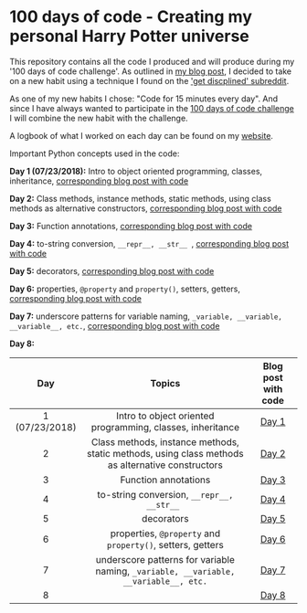 # 100 days of code - Creating my personal Harry Potter universe

This repository contains all the code I produced and will produce during my '100 days of code challenge'. As outlined in [my blog post](http://www.alpopkes.com/posts/2018/07/blog-post-1), I decided to take on a new habit using a technique I found on the ['get discplined' subreddit](https://www.reddit.com/r/getdisciplined/comments/1x99m6/im_a_piece_of_shit_no_more_games_no_more_lies_no/cf9dz72/).

As one of my new habits I chose: "Code for 15 minutes every day". And since I have always wanted to participate in the [100 days of code challenge](https://pybit.es/special-100days.html) I will combine the new habit with the challenge.

A logbook of what I worked on each day can be found on my [website](http://www.alpopkes.com/posts/2018/07/).
   
Important Python concepts used in the code:   
   
**Day 1 (07/23/2018):** Intro to object oriented programming, classes, inheritance, [corresponding blog post with code](http://www.alpopkes.com/posts/2018/07/coding-challenge-day-1/)   

**Day 2:** Class methods, instance methods, static methods, using class methods as alternative constructors, [corresponding blog post with code](http://www.alpopkes.com/posts/2018/07/coding-challenge-day-2/)   

**Day 3:** Function annotations, [corresponding blog post with code](http://www.alpopkes.com/posts/2018/07/coding-challenge-day-3/)    

**Day 4:** to-string conversion, ```__repr__, __str__ ```, [corresponding blog post with code](http://www.alpopkes.com/posts/2018/07/coding-challenge-day-4/)   

**Day 5:** decorators, [corresponding blog post with code](http://www.alpopkes.com/posts/2018/07/coding-challenge-day-5/)       

**Day 6:** properties, ```@property``` and ```property()```, setters, getters, [corresponding blog post with code](http://www.alpopkes.com/posts/2018/07/coding-challenge-day-6/)   

**Day 7:** underscore patterns for variable naming, ```_variable, __variable, __variable__, etc.```, [corresponding blog post with code](http://www.alpopkes.com/posts/2018/07/coding-challenge-day-7/)   

**Day 8:**

| Day           | Topics          | Blog post with code  |
| :-------------: |:-------------:  | :-----:|
| 1 (07/23/2018)| Intro to object oriented programming, classes, inheritance   | [Day 1](http://www.alpopkes.com/posts/2018/07/coding-challenge-day-1/)   |
| 2             | Class methods, instance methods, static methods, using class methods as alternative constructors | [Day 2](http://www.alpopkes.com/posts/2018/07/coding-challenge-day-2/)    |
| 3             |Function annotations|[Day 3](http://www.alpopkes.com/posts/2018/07/coding-challenge-day-3/)    |
| 4             |to-string conversion, ```__repr__, __str__ ```|[Day 4](http://www.alpopkes.com/posts/2018/07/coding-challenge-day-4/)    |
| 5             |decorators|[Day 5](http://www.alpopkes.com/posts/2018/07/coding-challenge-day-5/)    |
| 6             |properties, ```@property``` and ```property()```, setters, getters|[Day 6](http://www.alpopkes.com/posts/2018/07/coding-challenge-day-6/)    |
| 7             |underscore patterns for variable naming, ```_variable, __variable, __variable__, etc.```|[Day 7](http://www.alpopkes.com/posts/2018/07/coding-challenge-day-7/)    |
| 8             ||[Day 8](http://www.alpopkes.com/posts/2018/07/coding-challenge-day-8/)    |

